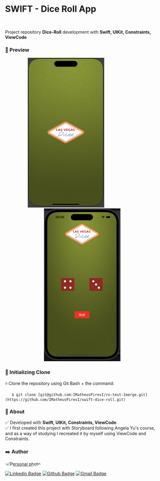 # SWIFT - Dice Roll App

<br/>

Project repository **Dice-Roll** development with **Swift, UIKit, Constraints, ViewCode**

<h3 id="acessar-projeto">📁 Preview</h3>
<div style="text-align: center;">
  <img src="./DiceViewCode/Assets.xcassets/SplashReadme.imageset/SplashReadme.png" alt="Splash app readme" width="250px" height="490px"/>
  &nbsp;&nbsp;&nbsp;&nbsp;&nbsp;&nbsp;&nbsp;&nbsp;&nbsp;&nbsp;&nbsp;&nbsp;&nbsp;&nbsp;&nbsp;&nbsp;&nbsp;&nbsp;
  &nbsp;&nbsp;&nbsp;&nbsp;&nbsp;&nbsp;&nbsp;
  <img src="./DiceViewCode/Assets.xcassets/AppReadme.imageset/AppReadme.png" alt="App image readme" width="250px" height="500px"/>
</div>


<h3 id="acessar-projeto">📁 Initializing Clone</h3>

◽ Clone the repository using Git Bash + the command:

       $ git clone [git@github.com:IMatheusPiresI/rn-test-1merge.git](https://github.com/IMatheusPiresI/swift-dice-roll.git)


<h3 id="sobre">📍 About</h3>

✅ Developed with **Swift, UIKit, Constraints, ViewCode**. <br>
✅ I first created this project with Storyboard following Angela Yu's course, and as a way of studying I recreated it by myself using ViewCode and Constraints.


<h3 id="autor">✒️ Author</h3>

<a href="https://github.com/imatheuspiresi"> <img style="border-radius: 50%;" src="https://avatars.githubusercontent.com/u/84977444?v=4" width="100px;" alt="Personal photo"/> </a>

[![Linkedin Badge](https://img.shields.io/badge/LinkedIn-0077B5?style=for-the-badge&logo=linkedin&logoColor=white)](https://www.linkedin.com/in/matheus-pires-87a174211/) [![Github Badge](https://img.shields.io/badge/GitHub-100000?style=for-the-badge&logo=github&logoColor=white)](https://github.com/imatheuspiresi) [![Gmail Badge](https://img.shields.io/badge/Gmail-D14836?style=for-the-badge&logo=gmail&logoColor=white)](mailto:matheuspdsousa@gmail.com)
